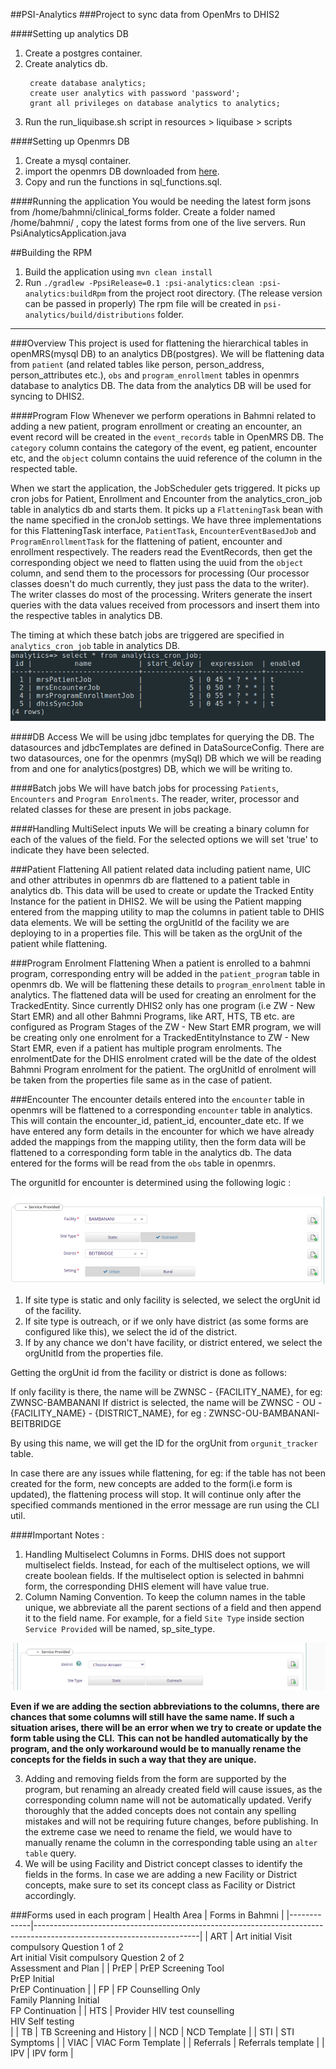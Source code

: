 ##PSI-Analytics
###Project to sync data from OpenMrs to DHIS2

####Setting up analytics DB

1. Create a postgres container.
2. Create analytics db. 
   ~~~
    create database analytics;
    create user analytics with password 'password';
    grant all privileges on database analytics to analytics;
   ~~~
3. Run the run_liquibase.sh script in resources > liquibase > scripts

####Setting up Openmrs DB
1. Create a mysql container.
2. import the openmrs DB downloaded from [here](http://206.189.138.201/psi_openmrs.sql.gz). 
3. Copy and run the functions in sql_functions.sql.

####Running the application
You would be needing the latest form jsons from /home/bahmni/clinical_forms folder. 
Create a folder named /home/bahmni/ , copy the latest forms from one of the live servers.
Run PsiAnalyticsApplication.java

##Building the RPM
1. Build the application using `mvn clean install`
2. Run `./gradlew -PpsiRelease=0.1 :psi-analytics:clean :psi-analytics:buildRpm` from the project root directory.
(The release version can be passed in properly)
The rpm file will be created in `psi-analytics/build/distributions` folder.

---

###Overview
This project is used for flattening the hierarchical tables in openMRS(mysql DB) to an analytics DB(postgres).
 We will be flattening data from `patient` (and related tables like person, person_address, person_attributes etc.),
`obs` and `program_enrollment` tables in openmrs database to analytics DB. The data from the analytics DB will be used for syncing to DHIS2.


####Program Flow
Whenever we perform operations in Bahmni related to adding a new patient, program enrollment or creating an encounter,
an event record will be created in the `event_records` table in OpenMRS DB. The `category` column contains the category of the event, 
eg patient, encounter etc, and the `object` column contains the uuid reference of the column in the respected table. 

When we start the application, the JobScheduler gets triggered. It picks up cron jobs for Patient, Enrollment and Encounter from the analytics_cron_job table in analytics db and starts them.
It picks up a `FlatteningTask` bean with the name specified in the cronJob settings. We have three implementations for this FlatteningTask interface, `PatientTask`, `EncounterEventBasedJob` and `ProgramEnrollmentTask` for the flattening of patient, encounter and enrollment respectively.
The readers read the EventRecords, then get the corresponding object we need to flatten using the uuid from the `object` column, and send them to
the processors for processing (Our processor classes doesn't do much currently, they just pass the data to the writer). The writer classes do most 
of the processing. Writers generate the insert queries with the data values received from processors and insert them into the respective tables in analytics DB.

The timing at which these batch jobs are triggered are specified in `analytics_cron_job` table in analytics DB.
![img.png](readmeImages/analytics_cron_job.png)

####DB Access
We will be using jdbc templates for querying the DB. The datasources and jdbcTemplates are defined in DataSourceConfig.
There are two datasources, one for the openmrs (mySql) DB which we will be reading from and one for analytics(postgres) DB,
which we will be writing to.

####Batch jobs
We will have batch jobs for processing `Patients`, `Encounters` and `Program Enrolments`. The reader, writer, processor and related classes for these are present in jobs package.

####Handling MultiSelect inputs
 We will be creating a binary column for each of the values of the field. For the selected options we will set 'true' to 
indicate they have been selected.
 
###Patient Flattening
All patient related data including patient name, UIC and other attributes in openmrs db are flattened to a patient table in analytics db. This data will be used to create or update the Tracked Entity Instance for the patient in DHIS2.
We will be using the Patient mapping entered from the mapping utility to map the columns in patient table to DHIS data elements. We will be setting the orgUnitId of the facility we are deploying to in a properties file. 
This will be taken as the orgUnit of the patient while flattening. 

###Program Enrolment Flattening
When a patient is enrolled to a bahmni program, corresponding entry will be added in the `patient_program` table in openmrs db. We will be flattening these details to `program_enrolment` table in analytics.
The flattened data will be used for creating an enrolment for the TrackedEntity. Since currently DHIS2 only has one program (i.e ZW - New Start EMR) and all other Bahmni Programs, like ART, HTS, TB etc. are configured as Program Stages of the ZW - New Start EMR program,
we will be creating only one enrolment for a TrackedEntityInstance to  ZW - New Start EMR, even if a patient has multiple program enrolments. The enrolmentDate for the DHIS enrolment crated will be the date of the oldest Bahmni Program enrolment for the patient.
The orgUnitId of enrolment will be taken from the properties file same as in the case of patient. 

###Encounter
The encounter details entered into the `encounter` table in openmrs will be flattened to a corresponding `encounter` table in analytics. This will contain the encounter_id, patient_id, encounter_date etc.
If we have entered any form details in the encounter for which we have already added the mappings from the mapping utility, then the form data will be flattened to a corresponding form table in the analytics db. 
The data entered for the forms will be read from the `obs` table in openmrs.

The orgunitId for encounter is determined using the following logic :

![img.png](readmeImages/service_provided.png)
1. If site type is static and only facility is selected, we select the orgUnit id of the facility.
2. If site type is outreach, or if we only have district (as some forms are configured like this), we select the id of the district.
3. If by any chance we don't have facility, or district entered, we select the orgUnitId from the properties file.
 
Getting the orgUnit id from the facility or district is done as follows:

If only facility is there, the name will be ZWNSC - {FACILITY_NAME}, for eg: ZWNSC-BAMBANANI
If district is selected, the name will be ZWNSC - OU - {FACILITY_NAME} - {DISTRICT_NAME}, for eg : ZWNSC-OU-BAMBANANI-BEITBRIDGE

By using this name, we will get the ID for the orgUnit from `orgunit_tracker` table.

In case there are any issues while flattening, for eg: if the table has not been created for the form, new concepts are added to the form(i.e form is updated), the flattening process will stop. It will continue only after the specified commands mentioned in the error message are run using the CLI util.

 ####Important Notes :
 1. Handling Multiselect Columns in Forms.
    DHIS does not support multiselect fields. Instead, for each of the multiselect options, we will create boolean fields. If the multiselect option is selected in bahmni form, the corresponding DHIS element will have value true.
 2. Column Naming Convention.
    To keep the column names in the table unique, we abbreviate all the parent sections of a field and then append it to the field name. For example, for a field `Site Type` inside section `Service Provided` will be named, sp_site_type.
 
   ![img.png](readmeImages/img.png) 
 
**Even if we are adding the section abbreviations to the columns, there are chances that some columns will still have the same name. If such a situation arises, there will be an error when we try to create or update the form table using the CLI.**
**This can not be handled automatically by the program, and the only workaround would be to manually rename the concepts for the fields in such a way that they are unique.**
 
 3. Adding and removing fields from the form are supported by the program, but renaming an already created field will cause issues, as the corresponding column name will not be automatically updated.
    Verify thoroughly that the added concepts does not contain any spelling mistakes and will not be requiring future changes, before publishing. In the extreme case we need to rename the field, we would have to manually rename the column in the corresponding table using an `alter table` query.
 4. We will be using Facility and District concept classes to identify the fields in the forms. In case we are adding a new Facility or District concepts, make sure to set its concept class as Facility or District accordingly.

###Forms used in each program
| Health Area | Forms in Bahmni                                                                                                       |
|-------------|-----------------------------------------------------------------------------------------------------------------------|
| ART         | Art initial Visit compulsory Question 1 of 2<br> Art initial Visit compulsory Question 2 of 2<br> Assessment and Plan |
| PrEP        | PrEP Screening Tool<br> PrEP Initial<br> PrEP Continuation                                                            |
| FP          | FP Counselling Only<br> Family Planning Initial<br> FP Continuation                                                   |
| HTS         | Provider HIV test counselling<br> HIV Self testing<br>                                                                |
| TB          | TB Screening and History                                                                                              |
| NCD         | NCD Template                                                                                                          |
| STI         | STI Symptoms                                                                                                          |
| VIAC        | VIAC Form Template                                                                                                    |
| Referrals   | Referrals template                                                                                                    |
| IPV         | IPV form                                                                                                              |
